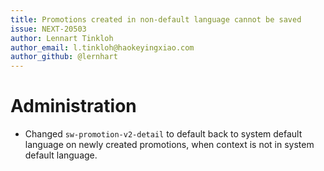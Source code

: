 ```yaml
---
title: Promotions created in non-default language cannot be saved
issue: NEXT-20503
author: Lennart Tinkloh
author_email: l.tinkloh@haokeyingxiao.com
author_github: @lernhart
---
```

# Administration
* Changed `sw-promotion-v2-detail` to default back to system default language on newly created promotions, when context is not in system default language.
